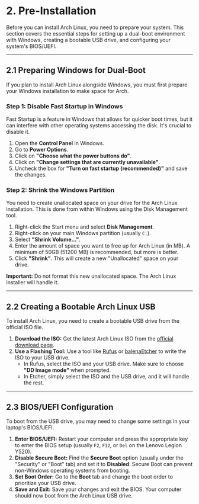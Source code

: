 # 2. Pre-Installation

Before you can install Arch Linux, you need to prepare your system. This section covers the essential steps for setting up a dual-boot environment with Windows, creating a bootable USB drive, and configuring your system's BIOS/UEFI.

---

## 2.1 Preparing Windows for Dual-Boot

If you plan to install Arch Linux alongside Windows, you must first prepare your Windows installation to make space for Arch.

### Step 1: Disable Fast Startup in Windows

Fast Startup is a feature in Windows that allows for quicker boot times, but it can interfere with other operating systems accessing the disk. It's crucial to disable it.

1.  Open the **Control Panel** in Windows.
2.  Go to **Power Options**.
3.  Click on **"Choose what the power buttons do"**.
4.  Click on **"Change settings that are currently unavailable"**.
5.  Uncheck the box for **"Turn on fast startup (recommended)"** and save the changes.

### Step 2: Shrink the Windows Partition

You need to create unallocated space on your drive for the Arch Linux installation. This is done from within Windows using the Disk Management tool.

1.  Right-click the Start menu and select **Disk Management**.
2.  Right-click on your main Windows partition (usually `C:`).
3.  Select **"Shrink Volume..."**.
4.  Enter the amount of space you want to free up for Arch Linux (in MB). A minimum of 50GB (51200 MB) is recommended, but more is better.
5.  Click **"Shrink"**. This will create a new "Unallocated" space on your drive.

**Important:** Do not format this new unallocated space. The Arch Linux installer will handle it.

---

## 2.2 Creating a Bootable Arch Linux USB

To install Arch Linux, you need to create a bootable USB drive from the official ISO file.

1.  **Download the ISO:** Get the latest Arch Linux ISO from the [official download page](https://archlinux.org/download/).
2.  **Use a Flashing Tool:** Use a tool like [Rufus](https://rufus.ie/) or [balenaEtcher](https://www.balena.io/etcher/) to write the ISO to your USB drive.
    *   In Rufus, select the ISO and your USB drive. Make sure to choose **"DD Image mode"** when prompted.
    *   In Etcher, simply select the ISO and the USB drive, and it will handle the rest.

---

## 2.3 BIOS/UEFI Configuration

To boot from the USB drive, you may need to change some settings in your laptop's BIOS/UEFI.

1.  **Enter BIOS/UEFI:** Restart your computer and press the appropriate key to enter the BIOS setup (usually `F2`, `F12`, or `Del` on the Lenovo Legion Y520).
2.  **Disable Secure Boot:** Find the **Secure Boot** option (usually under the "Security" or "Boot" tab) and set it to **Disabled**. Secure Boot can prevent non-Windows operating systems from booting.
3.  **Set Boot Order:** Go to the **Boot** tab and change the boot order to prioritize your USB drive.
4.  **Save and Exit:** Save your changes and exit the BIOS. Your computer should now boot from the Arch Linux USB drive.
